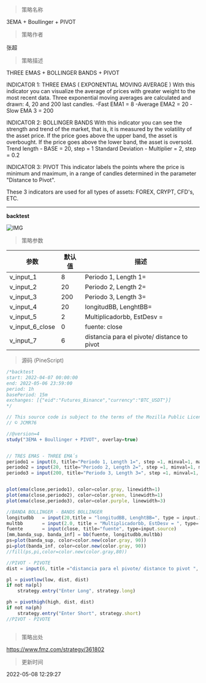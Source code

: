 
> 策略名称

3EMA + Boullinger + PIVOT

> 策略作者

张超

> 策略描述


THREE EMAS + BOLLINGER BANDS + PIVOT

INDICATOR 1: THREE EMAS ( EXPONENTIAL MOVING AVERAGE )
With this indicator you can visualize the average of prices with greater weight to the most recent data.
Three exponential moving averages are calculated and drawn: 4, 20 and 200 last candles.
-Fast EMA1 = 8
-Average EMA2 = 20
-Slow EMA 3 = 200

INDICATOR 2: BOLLINGER BANDS
With this indicator you can see the strength and trend of the market, that is, it is measured by the volatility of the asset price.
If the price goes above the upper band, the asset is overbought.
If the price goes above the lower band, the asset is oversold.
Trend length - BASE = 20, step = 1
Standard Deviation - Multiplier = 2, step = 0.2

INDICATOR 3: PIVOT
This indicator labels the points where the price is minimum and maximum, in a range of candles determined in the parameter "Distance to Pivot".

These 3 indicators are used for all types of assets: FOREX, CRYPT, CFD's, ETC.

------------------------------------------------------------------------------------------------------------------


**backtest**


 ![IMG](https://www.fmz.com/upload/asset/122a49ccf6f2d1c3856.png) 

> 策略参数



|参数|默认值|描述|
|----|----|----|
|v_input_1|8|Periodo 1, Length 1=|
|v_input_2|20|Periodo 2, Length 2=|
|v_input_3|200|Periodo 3, Length 3=|
|v_input_4|20|longitudBB, LenghtBB=|
|v_input_5|2|Multiplicadorbb, EstDesv = |
|v_input_6_close|0|fuente: close|high|low|open|hl2|hlc3|hlcc4|ohlc4|
|v_input_7|6|distancia para el pivote/ distance to pivot |


> 源码 (PineScript)

``` javascript
/*backtest
start: 2022-04-07 00:00:00
end: 2022-05-06 23:59:00
period: 1h
basePeriod: 15m
exchanges: [{"eid":"Futures_Binance","currency":"BTC_USDT"}]
*/

// This source code is subject to the terms of the Mozilla Public License 2.0 at https://mozilla.org/MPL/2.0/
// © JCMR76

//@version=4
study("3EMA + Boullinger + PIVOT", overlay=true)


// TRES EMAS - THREE EMA´s
periodo1 = input(8, title="Periodo 1, Length 1=", step =1, minval=1, maxval=300)
periodo2 = input(20, title="Periodo 2, Length 2=", step =1, minval=1, maxval=300)
periodo3 = input(200, title="Periodo 3, Length 3=", step =1, minval=1, maxval=1000)


plot(ema(close,periodo1), color=color.gray, linewidth=1)
plot(ema(close,periodo2), color=color.green, linewidth=1)
plot(ema(close,periodo3), color=color.purple, linewidth=3)

//BANDA BOLLINGER - BANDS BOLLINGER
longitudbb   = input(20,title = "longitudBB, LenghtBB=", type = input.integer, step = 1, minval=1, maxval=50)
multbb       = input(2.0, title = "Multiplicadorbb, EstDesv = ", type= input.float, step = 0.2, minval=0.2, maxval=20)
fuente       = input(close, title="fuente", type=input.source)
[mm,banda_sup, banda_inf] = bb(fuente, longitudbb,multbb)
ps=plot(banda_sup, color=color.new(color.gray, 90))
pi=plot(banda_inf, color=color.new(color.gray, 90))
//fill(ps,pi,color=color.new(color.gray,80))

//PIVOT - PIVOTE
dist = input(6, title ="distancia para el pivote/ distance to pivot ", type = input.integer, step = 1)

pl = pivotlow(low, dist, dist)
if not na(pl)
    strategy.entry("Enter Long", strategy.long)

ph = pivothigh(high, dist, dist)
if not na(ph)
    strategy.entry("Enter Short", strategy.short)
//PIVOT - PIVOTE



```

> 策略出处

https://www.fmz.com/strategy/361802

> 更新时间

2022-05-08 12:29:27
